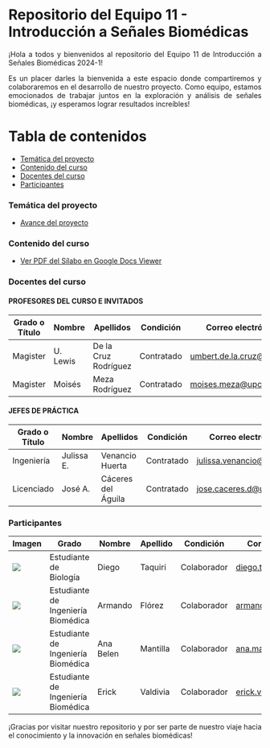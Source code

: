 # Repositorio del Equipo 11 - Introducción a Señales Biomédicas 
<p align="justify">
¡Hola a todos y bienvenidos al repositorio del Equipo 11 de Introducción a Señales Biomédicas 2024-1!

<p align="justify">
Es un placer darles la bienvenida a este espacio donde compartiremos y colaboraremos en el desarrollo de nuestro proyecto. Como equipo, estamos emocionados de trabajar juntos en la exploración y análisis de señales biomédicas, ¡y esperamos lograr resultados increíbles!

# Tabla de contenidos
- [Temática del proyecto](#Temática-del-proyecto)
- [Contenido del curso](#Contenido-del-curso)
- [Docentes del curso](#Docentes-del-curso)
- [Participantes](#Participantes)

### Temática del proyecto
- [Avance del proyecto](https://github.com/diego-taquiri/ISB-equipo11/blob/main/Documentaci%C3%B3n/Laboratorio%2010/Avance_Proyecto.md)

### Contenido del curso
- [Ver PDF del Sílabo en Google Docs Viewer](https://docs.google.com/viewer?url=https://github.com/diego-taquiri/ISB-equipo11/raw/main/Documentaci%C3%B3n/Laboratorio%2001/S%C3%ADlabo.pdf&embedded=true)

### Docentes del curso
#### PROFESORES DEL CURSO E INVITADOS

| Grado o Título | Nombre    | Apellidos             | Condición   | Correo electrónico         |
| -------------- | --------- | --------------------- | ----------- | -------------------------- |
| Magister       | U. Lewis  | De la Cruz Rodríguez  | Contratado  | [umbert.de.la.cruz@upch.pe](mailto:umbert.de.la.cruz@upch.pe) |
| Magister       | Moisés    | Meza Rodríguez        | Contratado  | [moises.meza@upch.pe](mailto:moises.meza@upch.pe) |

#### JEFES DE PRÁCTICA

| Grado o Título | Nombre    | Apellidos             | Condición   | Correo electrónico         |
| -------------- | --------- | --------------------- | ----------- | -------------------------- |
| Ingeniería     | Julissa E.| Venancio Huerta       | Contratado  | [julissa.venancio@upch.pe](mailto:julissa.venancio@upch.pe) |
| Licenciado     | José A.   | Cáceres del Águila    | Contratado  | [jose.caceres.d@upch.pe](mailto:jose.caceres.d@upch.pe) |

### Participantes
| Imagen                                                                                           | Grado                            | Nombre            | Apellido            | Condición    | Correo electrónico                            |
|-------------------------------------------------------------------------------------------------|----------------------------------|-------------------|---------------------|--------------|-----------------------------------------------|
| ![](https://github.com/diego-taquiri/ISB-equipo11/blob/main/Documentaci%C3%B3n/Laboratorio%2001/diego.jpeg) | Estudiante de Biología           | Diego             | Taquiri             | Colaborador  | [diego.taquiri@upch.pe](mailto:diego.taquiri@upch.pe)  |
| ![](https://github.com/diego-taquiri/ISB-equipo11/blob/main/Documentaci%C3%B3n/Laboratorio%2001/Armando.jpeg) | Estudiante de Ingeniería Biomédica | Armando           | Flórez              | Colaborador  | [armando.florez@upch.pe](mailto:armando.florez@upch.pe)  |
| ![](https://github.com/diego-taquiri/ISB-equipo11/blob/main/Documentaci%C3%B3n/Laboratorio%2001/ana.jpg)   | Estudiante de Ingeniería Biomédica | Ana Belen         | Mantilla            | Colaborador  | [ana.mantilla@upch.pe](mailto:ana.mantilla@upch.pe)    |
| ![](https://github.com/diego-taquiri/ISB-equipo11/blob/main/Documentaci%C3%B3n/Laboratorio%2001/Erick.jpg)  | Estudiante de Ingeniería Biomédica | Erick             | Valdivia            | Colaborador  | [erick.valdivia@upch.pe](mailto:erick.valdivia@upch.pe) |

<p align="justify"> ¡Gracias por visitar nuestro repositorio y por ser parte de nuestro viaje hacia el conocimiento y la innovación en señales biomédicas!
